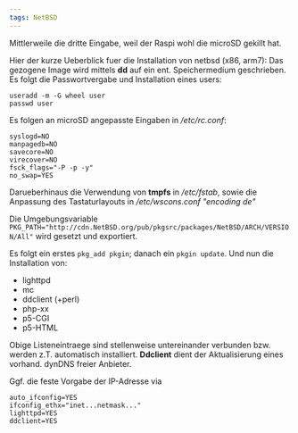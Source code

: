 ```yaml
---
tags: NetBSD
---
```

Mittlerweile die dritte Eingabe, weil der Raspi wohl die microSD gekillt hat.

Hier der kurze Ueberblick fuer die Installation von netbsd (x86, arm7):
Das gezogene Image wird mittels **dd** auf ein ent. Speichermedium geschrieben.
Es folgt die Passwortvergabe und Installation eines users:
```
useradd -m -G wheel user
passwd user
```
Es folgen an microSD angepasste Eingaben in */etc/rc.conf*:
```
syslogd=NO
manpagedb=NO
savecore=NO
virecover=NO
fsck_flags="-P -p -y"
no_swap=YES
```
Darueberhinaus die Verwendung von **tmpfs** in */etc/fstab*, sowie die Anpassung des Tastaturlayouts in */etc/wscons.conf* *"encoding de"*

Die Umgebungsvariable `PKG_PATH="http://cdn.NetBSD.org/pub/pkgsrc/packages/NetBSD/ARCH/VERSION/All"` wird gesetzt und exportiert.

Es folgt ein erstes `pkg_add pkgin`; danach ein `pkgin update`. Und nun die Installation von:
- lighttpd
- mc
- ddclient (+perl)
- php-xx
- p5-CGI
- p5-HTML

Obige Listeneintraege sind stellenweise untereinander verbunden bzw. werden z.T. automatisch installiert. **Ddclient** dient der Aktualisierung eines vorhand. dynDNS freier Anbieter.

Ggf. die feste Vorgabe der IP-Adresse via 
```
auto_ifconfig=YES
ifconfig_ethx="inet...netmask..."
lighttpd=YES
ddclient=YES
```
